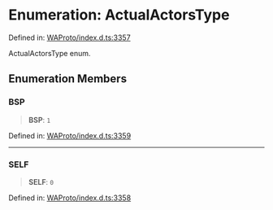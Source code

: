 # Enumeration: ActualActorsType

Defined in: [WAProto/index.d.ts:3357](https://github.com/Fokusdotid/Baileys/blob/6a8e2076fa4119b2d5152250d579a4fbed394533/WAProto/index.d.ts#L3357)

ActualActorsType enum.

## Enumeration Members

### BSP

> **BSP**: `1`

Defined in: [WAProto/index.d.ts:3359](https://github.com/Fokusdotid/Baileys/blob/6a8e2076fa4119b2d5152250d579a4fbed394533/WAProto/index.d.ts#L3359)

***

### SELF

> **SELF**: `0`

Defined in: [WAProto/index.d.ts:3358](https://github.com/Fokusdotid/Baileys/blob/6a8e2076fa4119b2d5152250d579a4fbed394533/WAProto/index.d.ts#L3358)
